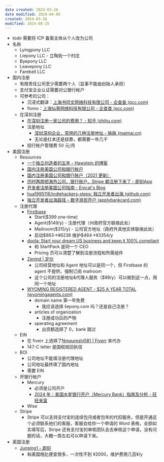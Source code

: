 ```yaml
---
date created: 2024-03-26
date modified: 2024-04-09
created: 2024-03-26
modified: 2024-08-25
---
```

+ *todo* 需要将 ICP 备案主体从个人改为公司
+ 名称
	+ Lyingpony LLC
	+ Liepony LLC - 立陶宛一个村庄
	+ Byepony LLC
	+ Leavepony LLC
	+ Farebell LLC
+ 国内注册
	+ 有限责任公司至少需要两个人（监事不能由创始人承担）
	+ 支付宝企业认证需要对公银行帐户
	+ 可参考的公司：
		+ 沉浸式翻译：[上海书同文网络科技有限公司 - 企查查 (qcc.com)](https://www.qcc.com/firm/206d680afea05ea0395595900e9eb37c.html)
		+ flomo：[上海仙蒂网络科技有限公司 - 企查查 (qcc.com)](https://www.qcc.com/firm/0e783a95f0bdc4a3673c2221201d3206.html)
	+ 在深圳注册
		+ [在深圳注册一家公司的费用？ - 知乎 (zhihu.com)](https://www.zhihu.com/question/20516540/answer/151811686)
		+ 注册地址
			+ [深圳深圳企业，常用的几种注册地址 - 脉脉 (maimai.cn)](https://maimai.cn/article/detail?fid=1687744524&efid=tIEHTBevLE5m6Y62KDpZuA)
			+ 无论是红本还是挂靠，都需要一年几千
		+ 招行帐户管理费 50 元/月
+ 美国注册
	+ Resources
		+  [一个独立创造者的五年 - Hawstein 的博客](https://hawstein.com/2023/07/12/five-years-of-an-indie-hacker/)
		+ [国内注册美国公司和银行帐户](https://www.indiehackers.com/post/setting-up-an-us-delaware-llc-and-bank-account-fully-remotely-as-a-non-us-citizen-resident-07a3191751)
		+ [国内注册美国公司和银行帐户（2021 更新）](hook://file/doJug07Hg?p=5b2S5qGjL1dlYg==&n=How%20to%20set%20up%20a%20US%20LLC%20and%20US%20Bank%20Account%20as%20a%20non%2DUS%20resident%2C%20remotely%20from%20anywhere%2Ehtml)
		+ [历时两周把海外公司、银行账户、Stripe 都注册下来了 - 即刻App](https://m.okjike.com/originalPosts/64d4e94e58c9056cf4fed028?s=eyJ1IjoiNjJhYTljZTI2N2YwNTAwMDExNDYwOTE5IiwiZCI6Mn0%3D)
		+ [开发者注册美国公司指南 - Enicat's Blog](https://blog.enicat.com/archives/register-a-business-guide)
		+ [hua1995116/indiehackers-steps: 独立开发者出海 (github.com)](https://github.com/hua1995116/indiehackers-steps)
		+ [独立开发者出海路径 – 数字游民开户 (applybankcard.com)](https://applybankcard.com/?p=316)
	+ 注册代理
		+ [Firstbase](https://www.firstbase.io/)
			+ Start($399 one-time)
			+ Agent($149/y) - 注册代理（州政府官方联络此处）
			+ Mailroom($315/y) - 公司官方地址（政府外其他实体联络此处）
			+ 启动\$863→¥6238 维护\$464→¥3354/y
		+ [doola: Start your dream US business and keep it 100% compliant](https://www.doola.com/)
			+ 和 StartPack 是同一个 CEO
			+ Pricing 页可以清楚了解到注册流程和所需组件
		+ [Zenind | 定价](https://www.zenind.com/zh-CHS/pricing)
			+ 公司经营地址和 Agent 地址可以是同一个，但 Firstbase 的 agent 不提供，强制订阅 mailroom
			+ 这个公司的注册地址&代理人服务（$99/y）可以做到这一点，用同一个地址
		+ [WYOMING REGISTERED AGENT - $25 A YEAR TOTAL (wyomingagents.com)](https://www.wyomingagents.com/)
			+ domain name 第一年免费
				+ 我应该选择 liepony.com 吗？还是自己注册？
			+ articles of organization
				+ 注册成功后的产物
			+ operating agreement
				+ 出资额选择了 0，bank 跳过
	+ EIN
		+ 在 fiverr 上选择了[Nmqureshi581 | Fiverr](https://www.fiverr.com/nmqureshi581/do-perfect-legal-agreement-secure-your-llc-ein-from-irs-for-the-us?source=order_page_summary_gig_link_title&funnel=e4251c359a27421ca9e323a1268fbae1) 来代办
		+ 147-C letter 是国税局回执信
	+ BOI
		+ 公司地址不能填注册代理地址
		+ 公司地址最终填了国内地址
		+ 需要 EIN
	+ 开银行帐户
		+ Mercury
			+ 必须是公司开户
			+ [2024 年｜美国水星银行开户（Mercury Bank）指南及分析 - 旺旺来富](https://blog.wangwanglaifu.com/us-mercury-bank-remote-opening-guide/)
		+ Wise
	+ Stripe
		+ Stripe 可以支持支付宝的连续包月或者包年的代扣服务，但是开通这个必须联系他们的客服，客服会给你一个申请的 Word 表格，全部如实填写后，Stripe 还有支付宝的审核团队会去审核这个申请，没有问题的话，大概一周左右可以申请下来。
+ 英国注册
	+ [Junping1 - 即刻](https://web.okjike.com/originalPost/652086bd4101002b06e7a5f1)
		+ 和美国相比便宜很多，一次性不到 ¥2000，维护费用几百¥/y